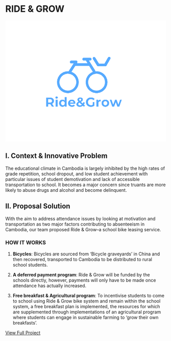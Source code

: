 # RIDE & GROW
![Image](/assets/img/logo1.png)

## I. Context & Innovative Problem
The educational climate in Cambodia is largely inhibited by the high rates of grade repetition, school dropout, and low student achievement with particular issues of student demotivation and lack of accessible transportation to school. It becomes a major concern since truants are more likely to abuse drugs and alcohol and become delinquent.

## II. Proposal Solution
With the aim to address attendance issues by looking at motivation and transportation as two major factors contributing to absenteeism in Cambodia, our team proposed Ride & Grow–a school bike leasing service. 

### HOW IT WORKS
1. **Bicycles**: Bicycles are sourced from ‘Bicycle graveyards’ in China and then recovered, transported to Cambodia to be distributed to rural school students.

2. **A deferred payment program**: Ride & Grow will be funded by the schools directly, however, payments will only have to be made once attendance has actually increased. 

3. **Free breakfast & Agricultural program**: To incentivise students to come to school using Ride & Grow bike system and remain within the school system, a free breakfast plan is implemented, the resources for which are supplemented through implementations of an agricultural program where students can engage in sustainable farming to ‘grow their own breakfasts’. 

[View Full Project](https://drive.google.com/file/d/1TtRKWyLqLyZLxQTf3iABUwxcQeVZaZpU/view?usp=sharing)
